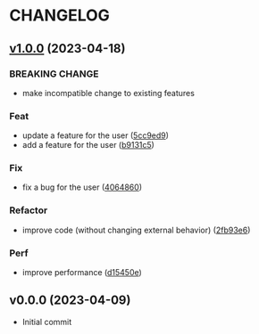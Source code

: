 # CHANGELOG

## [v1.0.0](https://github.com/silverag-corgi/changelog-sample/compare/v0.0.0...v1.0.0) (2023-04-18)

### BREAKING CHANGE

- make incompatible change to existing features

### Feat

- update a feature for the user ([5cc9ed9](https://github.com/silverag-corgi/changelog-sample/commit/5cc9ed9a8a2deae4dd43ae62527f3919bf36316d))
- add a feature for the user ([b9131c5](https://github.com/silverag-corgi/changelog-sample/commit/b9131c5394cff65fa70dcd08ca79be543dc387e8))

### Fix

- fix a bug for the user ([4064860](https://github.com/silverag-corgi/changelog-sample/commit/4064860c09bfa69170b6918d1801587b9b90adbd))

### Refactor

- improve code (without changing external behavior) ([2fb93e6](https://github.com/silverag-corgi/changelog-sample/commit/2fb93e624dbcfa4fb8514d119fdee9a3f0d8ba5b))

### Perf

- improve performance ([d15450e](https://github.com/silverag-corgi/changelog-sample/commit/d15450e86043ad416cd536523e53c9bde6329b9e))

## v0.0.0 (2023-04-09)

- Initial commit
